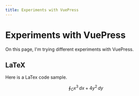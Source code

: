 ```yaml
---
title: Experiments with VuePress
---
```

# Experiments with VuePress

On this page, I'm trying different experiments with VuePress.

## LaTeX

Here is a LaTex code sample.

```math
\oint_C x^3\, dx + 4y^2\, dy
```
